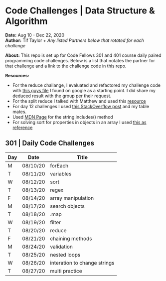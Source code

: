 # Code Challenges | Data Structure & Algorithm 
**Date:** Aug 10 - Dec 22, 2020  
**Author:** Tif Taylor + *Any listed Partners below that rotated for each challenge*

**About:**
This repo is set up for Code Fellows 301 and 401 course daily paired programming code challenges. Below is a list that notates the partner for that challenge and a link to the challenge code in this repo.

**Resources:**
- For the reduce challange, I evaluated and refactored my challenge code with [this guys file](https://gist.github.com/quangnd/572c6d410cb6512b7f252af0f2eb7cae) I found on google as a starting point. I did share my deduced result with the group per their request. 
- For the split reduce I talked with Matthew and used this [resource](https://dev.to/navi/comment/45bn) 
- For day 12 challenges I used [this StackOverflow post](https://stackoverflow.com/questions/39127989/creating-a-javascript-object-from-two-arrays) and my table mates.
- Used [MDN Page](https://developer.mozilla.org/en-US/docs/Web/JavaScript/Reference/Global_Objects/String/includes) for the string.includes() method
- For solving sort for properties in objects in an array I used [this as reference](https://flaviocopes.com/how-to-sort-array-of-objects-by-property-javascript/)

   

## 301 | Daily Code Challenges

Day | Date | Title 
--|--|--
M | 08/10/20 | forEach 
T | 08/11/20 | variables 
W | 08/12/20 | sort 
T | 08/13/20 | regex 
F | 08/14/20 | array manipulation 
M | 08/17/20 | search objects   
T | 08/18/20 | .map 
W | 08/19/20 | filter
T | 08/20/20 | reduce       
F | 08/21/20 | chaining methods 
M | 08/24/20 | validation 
T | 08/25/20 | nested loops
W | 08/26/20 | interation to change strings 
T | 08/27/20 | multi practice   
